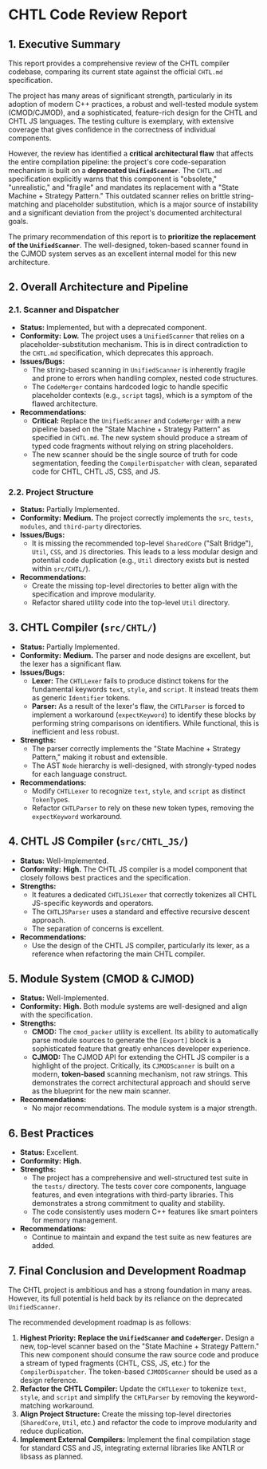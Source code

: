 # CHTL Code Review Report

## 1. Executive Summary

This report provides a comprehensive review of the CHTL compiler codebase, comparing its current state against the official `CHTL.md` specification.

The project has many areas of significant strength, particularly in its adoption of modern C++ practices, a robust and well-tested module system (CMOD/CJMOD), and a sophisticated, feature-rich design for the CHTL and CHTL JS languages. The testing culture is exemplary, with extensive coverage that gives confidence in the correctness of individual components.

However, the review has identified a **critical architectural flaw** that affects the entire compilation pipeline: the project's core code-separation mechanism is built on a **deprecated `UnifiedScanner`**. The `CHTL.md` specification explicitly warns that this component is "obsolete," "unrealistic," and "fragile" and mandates its replacement with a "State Machine + Strategy Pattern." This outdated scanner relies on brittle string-matching and placeholder substitution, which is a major source of instability and a significant deviation from the project's documented architectural goals.

The primary recommendation of this report is to **prioritize the replacement of the `UnifiedScanner`**. The well-designed, token-based scanner found in the CJMOD system serves as an excellent internal model for this new architecture.

## 2. Overall Architecture and Pipeline

### 2.1. Scanner and Dispatcher

*   **Status:** Implemented, but with a deprecated component.
*   **Conformity:** **Low.** The project uses a `UnifiedScanner` that relies on a placeholder-substitution mechanism. This is in direct contradiction to the `CHTL.md` specification, which deprecates this approach.
*   **Issues/Bugs:**
    *   The string-based scanning in `UnifiedScanner` is inherently fragile and prone to errors when handling complex, nested code structures.
    *   The `CodeMerger` contains hardcoded logic to handle specific placeholder contexts (e.g., `script` tags), which is a symptom of the flawed architecture.
*   **Recommendations:**
    *   **Critical:** Replace the `UnifiedScanner` and `CodeMerger` with a new pipeline based on the "State Machine + Strategy Pattern" as specified in `CHTL.md`. The new system should produce a stream of typed code fragments without relying on string placeholders.
    *   The new scanner should be the single source of truth for code segmentation, feeding the `CompilerDispatcher` with clean, separated code for CHTL, CHTL JS, CSS, and JS.

### 2.2. Project Structure

*   **Status:** Partially Implemented.
*   **Conformity:** **Medium.** The project correctly implements the `src`, `tests`, `modules`, and `third-party` directories.
*   **Issues/Bugs:**
    *   It is missing the recommended top-level `SharedCore` ("Salt Bridge"), `Util`, `CSS`, and `JS` directories. This leads to a less modular design and potential code duplication (e.g., `Util` directory exists but is nested within `src/CHTL/`).
*   **Recommendations:**
    *   Create the missing top-level directories to better align with the specification and improve modularity.
    *   Refactor shared utility code into the top-level `Util` directory.

## 3. CHTL Compiler (`src/CHTL/`)

*   **Status:** Partially Implemented.
*   **Conformity:** **Medium.** The parser and node designs are excellent, but the lexer has a significant flaw.
*   **Issues/Bugs:**
    *   **Lexer:** The `CHTLLexer` fails to produce distinct tokens for the fundamental keywords `text`, `style`, and `script`. It instead treats them as generic `Identifier` tokens.
    *   **Parser:** As a result of the lexer's flaw, the `CHTLParser` is forced to implement a workaround (`expectKeyword`) to identify these blocks by performing string comparisons on identifiers. While functional, this is inefficient and less robust.
*   **Strengths:**
    *   The parser correctly implements the "State Machine + Strategy Pattern," making it robust and extensible.
    *   The AST `Node` hierarchy is well-designed, with strongly-typed nodes for each language construct.
*   **Recommendations:**
    *   Modify `CHTLLexer` to recognize `text`, `style`, and `script` as distinct `TokenType`s.
    *   Refactor `CHTLParser` to rely on these new token types, removing the `expectKeyword` workaround.

## 4. CHTL JS Compiler (`src/CHTL_JS/`)

*   **Status:** Well-Implemented.
*   **Conformity:** **High.** The CHTL JS compiler is a model component that closely follows best practices and the specification.
*   **Strengths:**
    *   It features a dedicated `CHTLJSLexer` that correctly tokenizes all CHTL JS-specific keywords and operators.
    *   The `CHTLJSParser` uses a standard and effective recursive descent approach.
    *   The separation of concerns is excellent.
*   **Recommendations:**
    *   Use the design of the CHTL JS compiler, particularly its lexer, as a reference when refactoring the main CHTL compiler.

## 5. Module System (CMOD & CJMOD)

*   **Status:** Well-Implemented.
*   **Conformity:** **High.** Both module systems are well-designed and align with the specification.
*   **Strengths:**
    *   **CMOD:** The `cmod_packer` utility is excellent. Its ability to automatically parse module sources to generate the `[Export]` block is a sophisticated feature that greatly enhances developer experience.
    *   **CJMOD:** The CJMOD API for extending the CHTL JS compiler is a highlight of the project. Critically, its `CJMODScanner` is built on a modern, **token-based** scanning mechanism, not raw strings. This demonstrates the correct architectural approach and should serve as the blueprint for the new main scanner.
*   **Recommendations:**
    *   No major recommendations. The module system is a major strength.

## 6. Best Practices

*   **Status:** Excellent.
*   **Conformity:** **High.**
*   **Strengths:**
    *   The project has a comprehensive and well-structured test suite in the `tests/` directory. The tests cover core components, language features, and even integrations with third-party libraries. This demonstrates a strong commitment to quality and stability.
    *   The code consistently uses modern C++ features like smart pointers for memory management.
*   **Recommendations:**
    *   Continue to maintain and expand the test suite as new features are added.

## 7. Final Conclusion and Development Roadmap

The CHTL project is ambitious and has a strong foundation in many areas. However, its full potential is held back by its reliance on the deprecated `UnifiedScanner`.

The recommended development roadmap is as follows:
1.  **Highest Priority:** **Replace the `UnifiedScanner` and `CodeMerger`.** Design a new, top-level scanner based on the "State Machine + Strategy Pattern." This new component should consume the raw source code and produce a stream of typed fragments (CHTL, CSS, JS, etc.) for the `CompilerDispatcher`. The token-based `CJMODScanner` should be used as a design reference.
2.  **Refactor the CHTL Compiler:** Update the `CHTLLexer` to tokenize `text`, `style`, and `script` and simplify the `CHTLParser` by removing the keyword-matching workaround.
3.  **Align Project Structure:** Create the missing top-level directories (`SharedCore`, `Util`, etc.) and refactor the code to improve modularity and reduce duplication.
4.  **Implement External Compilers:** Implement the final compilation stage for standard CSS and JS, integrating external libraries like ANTLR or libsass as planned.